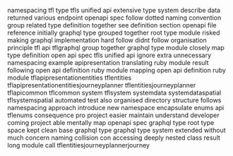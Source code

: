namespacing tfl type tfls unified api extensive type system describe data returned various endpoint openapi spec follow dotted naming convention group related type definition together see definition section openapi file reference initially graphql type grouped together root type module risked making graphql implementation hard follow didnt follow organisation principle tfl api tflgraphql group together graphql type module closely map type definition open api spec tfls unified api ignore extra unnecessary namespacing example apipresentation translating ruby module result following open api definition ruby module mapping open api definition ruby module tflapipresentationentities tflentities tflapipresentationentitiesjourneyplanner tflentitiesjourneyplanner tflapicommon tflcommon system tflsystem systemdata systemdataspatial tflsystemspatial automated test also organised directory structure follows namespacing approach introduce new namespace encapsulate enums api tflenums consequence pro project easier maintain understand developer coming project able mentally map openapi spec graphql type root type space kept clean base graphql type graphql type system extended without much concern naming collision con accessing deeply nested class result long module call tflentitiesjourneyplannerjourney
